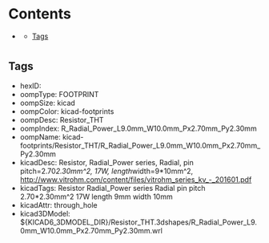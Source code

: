 



Contents
========

* [](#)
	* [Tags](#tags)

# 

## Tags

- hexID: 
- oompType: FOOTPRINT
- oompSize: kicad
- oompColor: kicad-footprints
- oompDesc: Resistor_THT
- oompIndex: R_Radial_Power_L9.0mm_W10.0mm_Px2.70mm_Py2.30mm
- oompName: kicad-footprints/Resistor_THT/R_Radial_Power_L9.0mm_W10.0mm_Px2.70mm_Py2.30mm
- kicadDesc: Resistor, Radial_Power series, Radial, pin pitch=2.70*2.30mm^2, 17W, length*width=9*10mm^2, http://www.vitrohm.com/content/files/vitrohm_series_kv_-_201601.pdf
- kicadTags: Resistor Radial_Power series Radial pin pitch 2.70*2.30mm^2 17W length 9mm width 10mm
- kicadAttr: through_hole
- kicad3DModel: ${KICAD6_3DMODEL_DIR}/Resistor_THT.3dshapes/R_Radial_Power_L9.0mm_W10.0mm_Px2.70mm_Py2.30mm.wrl
